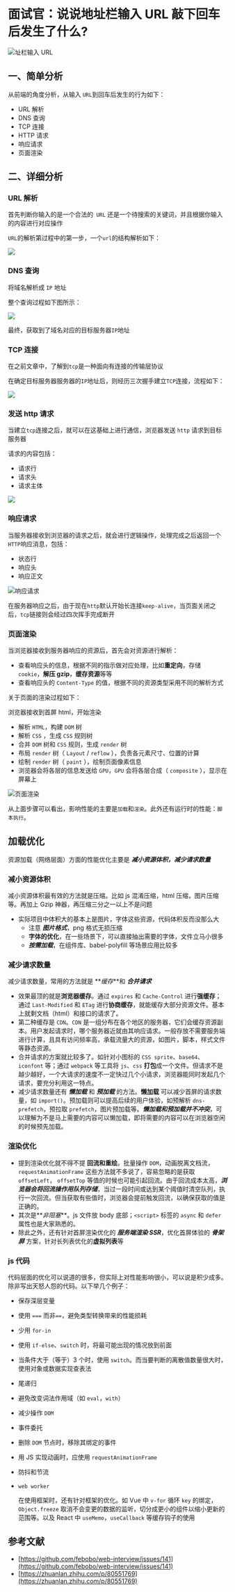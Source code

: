 # 面试官：说说地址栏输入 URL 敲下回车后发生了什么?

![址栏输入 URL](https://static.vue-js.com/11bf1f20-bdf4-11eb-85f6-6fac77c0c9b3.png)

## 一、简单分析

从前端的角度分析，从输入 `URL`到回车后发生的行为如下：

- URL 解析
- DNS 查询
- TCP 连接
- HTTP 请求
- 响应请求
- 页面渲染

## 二、详细分析

### URL 解析

首先判断你输入的是一个合法的` URL` 还是一个待搜索的关键词，并且根据你输入的内容进行对应操作

`URL`的解析第过程中的第一步，一个`url`的结构解析如下：

![](https://static.vue-js.com/27a0c690-bdf4-11eb-ab90-d9ae814b240d.png)

### DNS 查询

将域名解析成 `IP` 地址

整个查询过程如下图所示：

![](https://static.vue-js.com/330fb770-bdf4-11eb-85f6-6fac77c0c9b3.png)

最终，获取到了域名对应的目标服务器`IP`地址

### TCP 连接

在之前文章中，了解到`tcp`是一种面向有连接的传输层协议

在确定目标服务器服务器的`IP`地址后，则经历三次握手建立`TCP`连接，流程如下：

![](https://static.vue-js.com/ad750790-bdf4-11eb-85f6-6fac77c0c9b3.png)

### 发送 http 请求

当建立`tcp`连接之后，就可以在这基础上进行通信，浏览器发送 `http` 请求到目标服务器

请求的内容包括：

- 请求行
- 请求头
- 请求主体

![](https://static.vue-js.com/bbcb60f0-bdf4-11eb-ab90-d9ae814b240d.png)

### 响应请求

当服务器接收到浏览器的请求之后，就会进行逻辑操作，处理完成之后返回一个`HTTP`响应消息，包括：

- 状态行
- 响应头
- 响应正文

![响应请求](https://static.vue-js.com/c5fe0140-bdf4-11eb-ab90-d9ae814b240d.png)

在服务器响应之后，由于现在`http`默认开始长连接`keep-alive`，当页面关闭之后，`tcp`链接则会经过四次挥手完成断开

### 页面渲染

当浏览器接收到服务器响应的资源后，首先会对资源进行解析：

- 查看响应头的信息，根据不同的指示做对应处理，比如**重定向**，存储 `cookie`，**解压 gzip**，**缓存资源**等等
- 查看响应头的 `Content-Type` 的值，根据不同的资源类型采用不同的解析方式

关于页面的渲染过程如下：

浏览器接收到首屏 html，开始渲染

- 解析 `HTML`，构建 `DOM` 树
- 解析 `CSS` ，生成 `CSS` 规则树
- 合并 `DOM` 树和 `CSS` 规则，生成 `render` 树
- 布局 `render` 树（ `Layout` / `reflow` ），负责各元素尺寸、位置的计算
- 绘制 `render` 树（ `paint` ），绘制页面像素信息
- 浏览器会将各层的信息发送给 `GPU`，`GPU` 会将各层合成（ `composite` ），显示在屏幕上

![页面渲染](https://static.vue-js.com/db7bddd0-bdf4-11eb-85f6-6fac77c0c9b3.png)

从上面步骤可以看出，影响性能的主要是`加载`和`渲染`。此外还有运行时的性能：`脚本执行`。

## 加载优化

资源加载（网络层面）方面的性能优化主要是 **_减小资源体积，减少请求数量_**

### 减小资源体积

减小资源体积最有效的方法就是压缩。比如 js 混淆压缩，html 压缩，图片压缩等。再加上 Gzip 神器，再压缩三分之一以上不是问题

- 实际项目中体积大的基本上是图片，字体这些资源，代码体积反而没那么大
  - 注意 **_图片格式_**，png 格式无损压缩
  - **字体的优化**，在一些场景下，可以直接抽出需要的字体，文件立马小很多
  - **_按需加载_**，在组件库、babel-polyfill 等场景应用比较多

### 减少请求数量

减少请求数量，常用的方法就是 **_缓存_**和 **_合并请求_**

- 效果最顶的就是**浏览器缓存**。通过 `expires` 和 `Cache-Control` 进行**强缓存**；通过 `Last-Modified` 和 `ETag` 进行**协商缓存**，就能缓存大部分资源文件。基本上就剩文档（html）和接口的请求了。
- 第二种缓存是 `CDN`。`CDN` 是一组分布在各个地区的服务器，它们会缓存资源副本。用户发起请求时，哪个服务器近就由其响应请求。一般存放不需要服务端进行计算，且具有访问频率高，承载流量大的资源，如图片，脚本，样式文件等静态资源。
- 合并请求的方案就比较多了。如针对小图标的 `CSS sprite`、`base64`、`iconfont` 等；通过 `webpack` 等工具将 `js`、`css` **打包**成一个文件。但请求不是越少越好，一个大请求的速度不一定快过几个小请求，浏览器能同时发起几个请求，要充分利用这一特点。
- 减少请求数量还有 **_懒加载_** 和 **_预加载_** 的方法。**懒加载** 可以减少首屏的请求数量，如 `import()`。预加载则可以提高后续的用户体验，如预解析 `dns-prefetch`，预拉取 `prefetch`，图片预加载等。**_懒加载和预加载并不冲突_**，可以理解为不是马上需要的内容可以懒加载，即将需要的内容可以在浏览器空闲的时候预先加载。

### 渲染优化

- 提到渲染优化就不得不提 **回流和重绘**。批量操作 `DOM`，动画脱离文档流，`requestAnimationFrame` 这些方法就不多说了，容易忽略的是获取 `offsetLeft`， `offsetTop` 等值的时候也可能引起回流。由于回流成本太高，**_浏览器会将回流操作用队列存储_**，当过一段时间或达到某个阈值时清空队列，执行一次回流。但当获取有些值时，浏览器会提前触发回流，以确保获取的值是正确的。
- 其次是**_非阻塞_**。js 文件放 body 底部；`<script>` 标签的 `async` 和 `defer` 属性也是大家熟悉的。
- 除此之外，还有针对首屏渲染优化的 **_服务端渲染 SSR_**，优化首屏体验的 **_骨架屏_** 方案，针对长列表优化的**虚拟列表**等

### js 代码

代码层面的优化可以说道的很多，但实际上对性能影响很小，可以说是积少成多。除非写出天怒人怨的代码。以下举几个例子：

- 保存深层变量
- 使用 `===` 而非`==`，避免类型转换带来的性能损耗
- 少用 `for-in`
- 使用 `if-else`、`switch` 时，将最可能出现的情况放到前面
- 当条件大于（等于）3 个时，使用 `switch`。而当要判断的离散值数量很大时，使用对象或数据实现查表法
- 尾递归
- 避免改变词法作用域（如 `eval`，`with`）
- 减少操作 `DOM`
- 事件委托
- 删除 `DOM` 节点时，移除其绑定的事件
- 用 JS 实现动画时，应使用 `requestAnimationFrame`
- 防抖和节流
- `web worker`

  在使用框架时，还有针对框架的优化。如 Vue 中 `v-for` 循环 `key` 的绑定，`Object.freeze` 取消不会变更的数据的监听，切分成更小的组件以缩小更新的范围等。以及 React 中 `useMemo`，`useCallback` 等缓存钩子的使用

## 参考文献

- [https://github.com/febobo/web-interview/issues/141](https://github.com/febobo/web-interview/issues/141)
- [https://zhuanlan.zhihu.com/p/80551769](https://zhuanlan.zhihu.com/p/80551769)
